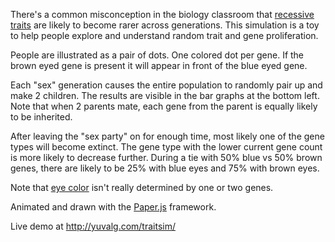 There's a common misconception in the biology classroom that [recessive traits](http://en.wikipedia.org/wiki/Recessive) are
likely to become rarer across generations. This simulation is a toy to help
people explore and understand random trait and gene proliferation.

People are illustrated as a pair of dots. One colored dot per gene. If the
brown eyed gene is present it will appear in front of the blue eyed gene.

Each "sex" generation causes the entire population to randomly pair up and
make 2 children. The results are visible in the bar graphs at the bottom left.
Note that when 2 parents mate, each gene from the parent is equally likely
to be inherited.

After leaving the "sex party" on for enough time, most likely one of the gene types
will become extinct. The gene type with the lower current gene count is more likely to
decrease further. During a tie with 50% blue vs 50% brown genes,
there are likely to be 25% with blue eyes and 75% with brown eyes.

Note that [eye color](http://en.wikipedia.org/wiki/Eye_color) isn't really determined by one or two
genes.

Animated and drawn with the [Paper.js](http://paperjs.org) framework.

Live demo at http://yuvalg.com/traitsim/